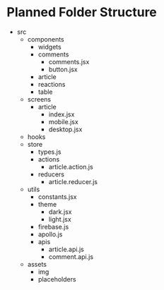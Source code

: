 # Planned Folder Structure

- src
  - components
    - widgets
    - comments
      - comments.jsx
      - button.jsx
    - article
    - reactions
    - table
  - screens
    - article
      - index.jsx
      - mobile.jsx
      - desktop.jsx
  - hooks
  - store
    - types.js
    - actions
      - article.action.js
    - reducers
      - article.reducer.js
  - utils
    - constants.jsx
    - theme
      - dark.jsx
      - light.jsx
    - firebase.js
    - apollo.js
    - apis
      - article.api.js
      - comment.api.js
  - assets
    - img
    - placeholders
